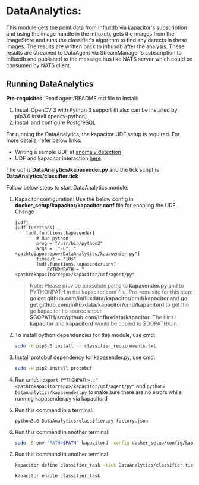 # DataAnalytics:

This module gets the point data from Influxdb via kapacitor's subscription and using the image handle in the influxdb, gets the images from the ImageStore and runs the classifier's algorithm to find any detects in these images. The results are written back to influxdb after the 
analysis. These results are streamed to DataAgent via StreamManager's subscription to influxdb and published to the message bus like NATS server which could be consumed by NATS client.

## Running DataAnalytics

**Pre-requisites**: Read agent/README.md file to install:
1. Install OpenCV 3 with Python 3 support (it also can be installed by pip3.6 install opencv-python)
2. Install and configure PostgreSQL

For running the DataAnalytics, the kapacitor UDF setup is required. For more details, refer below links:
* Writing a sample UDF at [anomaly detection](https://docs.influxdata.com/kapacitor/v1.5/guides/anomaly_detection/)
* UDF and kapacitor interaction [here](https://docs.influxdata.com/kapacitor/v1.5/guides/socket_udf/)

The udf is **DataAnalytics/kapasender.py** and the tick script is **DataAnalytics/classifier.tick**

Follow below steps to start DataAnalytics module:
1. Kapacitor configuration:
    Use the below config in **docker_setup/kapacitor/kapacitor.conf** file for enabling the UDF. Change 
    ```
    [udf]
    [udf.functions]
        [udf.functions.kapasender]
            # Run python
            prog = "/usr/bin/python2"
            args = ["-u", "<pathtoiapocrepo>/DataAnalytics/kapasender.py"]
            timeout = "10s"
            [udf.functions.kapasender.env]
                PYTHONPATH = "<pathtokapacitorrepo>/kapacitor/udf/agent/py"
    ```
    > Note:
    > Please provide abosolute paths to **kapasender.py** and to PYTHONPATH in the kapacitor.conf file.
    > Pre-requisite for this step: **go get github.com/influxdata/kapacitor/cmd/kapacitor** and **go get github.com/influxdata/kapacitor/cmd/kapacitord** to get the go kapacitor lib source under **$GOPATH/src/github.com/influxdata/kapacitor**. The bins **kapacitor** and **kapacitord** would be copied to $GOPATH/bin. 

2. To install python dependencies for this module, use cmd:
    ```sh
    sudo -H pip3.6 install -r classifier_requirements.txt
    ```

3. Install protobuf dependency for kapasender.py, use cmd:
    ```sh
    sudo -H pip2 install protobuf
    ```
    
4. Run cmds: `export PYTHONPATH=.:"<pathtokapacitorrepo>/kapacitor/udf/agent/py"` and `python2 DataAnalytics/kapasender.py` to make sure there are no errors while running kapasender.py via kapacitord

5. Run this command in a terminal:
    ```sh
    python3.6 DataAnalytics/classifier.py factory.json
    ```
    
6. Run this command in another terminal:
    ```sh
    sudo -E env "PATH=$PATH" kapacitord -config docker_setup/config/kapacitor.conf
    ```
    
5. Run this command in another terminal
    ```sh
    kapacitor define classifier_task -tick DataAnalytics/classifier.tick
    
    kapacitor enable classifier_task
    ```
    
    